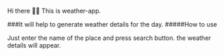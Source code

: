 Hi there 👋🏻
This is weather-app. 

###It will help to generate weather details for the day. 
#####How to use

Just enter the name of the place and press search button. the weather details will appear.


